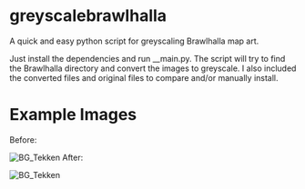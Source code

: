 # greyscalebrawlhalla
A quick and easy python script for greyscaling Brawlhalla map art.

Just install the dependencies and run __main.py. The script will try to find the Brawlhalla directory and convert the images to greyscale. 
I also included the converted files and original files to compare and/or manually install. 

# Example Images
Before:

![BG_Tekken](https://github.com/user-attachments/assets/2bd0cd06-5514-4f97-bc5d-922a72631b53)
After:

![BG_Tekken](https://github.com/user-attachments/assets/907f333b-3684-47d1-bab9-c72c8e2b3e18)
